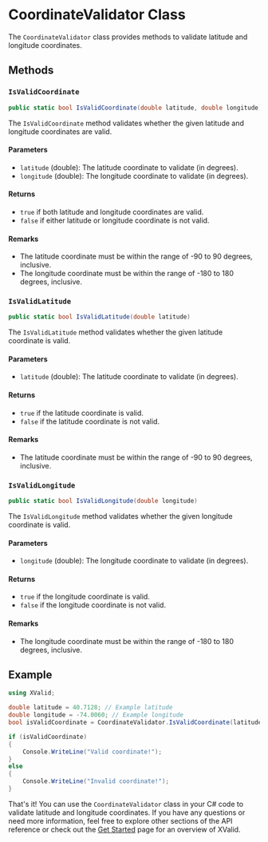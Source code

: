 # CoordinateValidator Class

The `CoordinateValidator` class provides methods to validate latitude and longitude coordinates.

## Methods

### `IsValidCoordinate`

```csharp
public static bool IsValidCoordinate(double latitude, double longitude)
```

The `IsValidCoordinate` method validates whether the given latitude and longitude coordinates are valid.

#### Parameters

- `latitude` (double): The latitude coordinate to validate (in degrees).
- `longitude` (double): The longitude coordinate to validate (in degrees).

#### Returns

- `true` if both latitude and longitude coordinates are valid.
- `false` if either latitude or longitude coordinate is not valid.

#### Remarks

- The latitude coordinate must be within the range of -90 to 90 degrees, inclusive.
- The longitude coordinate must be within the range of -180 to 180 degrees, inclusive.

### `IsValidLatitude`

```csharp
public static bool IsValidLatitude(double latitude)
```

The `IsValidLatitude` method validates whether the given latitude coordinate is valid.

#### Parameters

- `latitude` (double): The latitude coordinate to validate (in degrees).

#### Returns

- `true` if the latitude coordinate is valid.
- `false` if the latitude coordinate is not valid.

#### Remarks

- The latitude coordinate must be within the range of -90 to 90 degrees, inclusive.

### `IsValidLongitude`

```csharp
public static bool IsValidLongitude(double longitude)
```

The `IsValidLongitude` method validates whether the given longitude coordinate is valid.

#### Parameters

- `longitude` (double): The longitude coordinate to validate (in degrees).

#### Returns

- `true` if the longitude coordinate is valid.
- `false` if the longitude coordinate is not valid.

#### Remarks

- The longitude coordinate must be within the range of -180 to 180 degrees, inclusive.

## Example

```csharp
using XValid;

double latitude = 40.7128; // Example latitude
double longitude = -74.0060; // Example longitude
bool isValidCoordinate = CoordinateValidator.IsValidCoordinate(latitude, longitude);

if (isValidCoordinate)
{
    Console.WriteLine("Valid coordinate!");
}
else
{
    Console.WriteLine("Invalid coordinate!");
}
```

That's it! You can use the `CoordinateValidator` class in your C# code to validate latitude and longitude coordinates. If you have any questions or need more information, feel free to explore other sections of the API reference or check out the [Get Started](/get-started) page for an overview of XValid.
